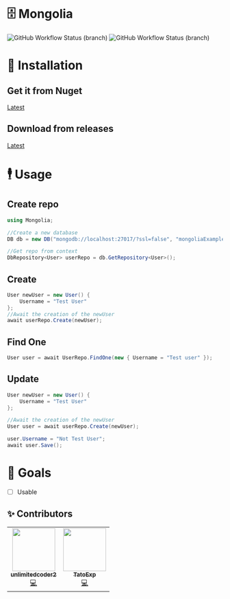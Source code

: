 ﻿# 🗄️ Mongolia
![GitHub Workflow Status (branch)](https://img.shields.io/github/workflow/status/EpicTestingTempOrganizationForStuff/Mongolia/.NET/release?label=Release%20Build&style=for-the-badge) ![GitHub Workflow Status (branch)](https://img.shields.io/github/workflow/status/EpicTestingTempOrganizationForStuff/Mongolia/publish%20to%20nuget/release?color=004880&label=Nuget%20Publish&style=for-the-badge)

# 👷 Installation
## Get it from Nuget
[Latest](https://www.nuget.org/packages/Mongolia)
## Download from releases
[Latest](https://github.com/EpicTestingTempOrganizationForStuff/Mongolia/releases)

# 🕴️ Usage
## Create repo
```c#
using Mongolia;

//Create a new database
DB db = new DB("mongodb://localhost:27017/?ssl=false", "mongoliaExample");

//Get repo from context
DbRepository<User> userRepo = db.GetRepository<User>();
```

## Create
```c#
User newUser = new User() {
    Username = "Test User"
};
//Await the creation of the newUser
await userRepo.Create(newUser);
```

## Find One
```c#
User user = await UserRepo.FindOne(new { Username = "Test user" });
```

## Update
```c#
User newUser = new User() {
    Username = "Test User"
};

//Await the creation of the newUser
User user = await userRepo.Create(newUser);

user.Username = "Not Test User";
await user.Save();
```

# 🥅 Goals
* [ ] Usable

## ✨ Contributors

<table>
  <tr>
    <td align="center"><a href="https://ahowe.dev/"><img src="https://avatars2.githubusercontent.com/u/16884313?v=4" width="100px;" alt=""/><br /><sub><b>unlimitedcoder2</b></sub></a><br /><a href="https://github.com/unlimitedcoder2/dbrepo/commits?author=unlimitedcoder2" title="Code">💻</a></td>
       <td align="center"><a href="https://mwareing.xyz/"><img src="https://avatars1.githubusercontent.com/u/29664925?s=460&v=4" width="100px;" alt=""/><br /><sub><b>TatoExp</b></sub></a><br /><a href="https://github.com/unlimitedcoder2/dbrepo/commits?author=TatoExp" title="Code">💻</a></td>
  </tr>
</table>
